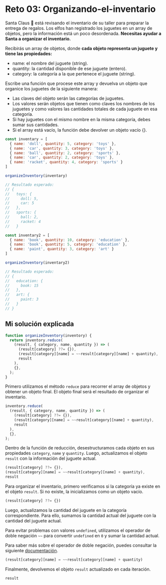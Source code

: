 # Reto 03: Organizando-el-inventario

Santa Claus 🎅 está revisando el inventario de su taller para preparar la entrega de regalos. Los elfos han registrado los juguetes en un array de objetos, pero la información está un poco desordenada. **Necesitas ayudar a Santa a organizar el inventario.**

Recibirás un array de objetos, donde **cada objeto representa un juguete y tiene las propiedades:**

- name: el nombre del juguete (string).
- quantity: la cantidad disponible de ese juguete (entero).
- category: la categoría a la que pertenece el juguete (string).

Escribe una función que procese este array y devuelva un objeto que organice los juguetes de la siguiente manera:

- Las claves del objeto serán las categorías de juguetes.
- Los valores serán objetos que tienen como claves los nombres de los juguetes y como valores las cantidades totales de cada juguete en esa categoría.
- Si hay juguetes con el mismo nombre en la misma categoría, debes sumar sus cantidades.
- Si el array está vacío, la función debe devolver un objeto vacío {}.

```js
const inventary = [
  { name: 'doll', quantity: 5, category: 'toys' },
  { name: 'car', quantity: 3, category: 'toys' },
  { name: 'ball', quantity: 2, category: 'sports' },
  { name: 'car', quantity: 2, category: 'toys' },
  { name: 'racket', quantity: 4, category: 'sports' }
]

organizeInventory(inventary)

// Resultado esperado:
// {
//   toys: {
//     doll: 5,
//     car: 5
//   },
//   sports: {
//     ball: 2,
//     racket: 4
//   }

const inventary2 = [
  { name: 'book', quantity: 10, category: 'education' },
  { name: 'book', quantity: 5, category: 'education' },
  { name: 'paint', quantity: 3, category: 'art' }
]

organizeInventory(inventary2)

// Resultado esperado:
// {
//   education: {
//     book: 15
//   },
//   art: {
//     paint: 3
//   }
// }
```

## Mi solución explicada

```js
function organizeInventory(inventory) {
  return inventory.reduce(
    (result, { category, name, quantity }) => (
      (result[category] ??= {}),
      (result[category][name] = ~~result[category][name] + quantity),
      result
    ),
    {},
  );
}
```

Primero utilizamos el método `reduce` para recorrer el array de objetos y obtener un objeto final. El objeto final será el resultado de organizar el inventario.

```js
inventory.reduce(
  (result, { category, name, quantity }) => (
    (result[category] ??= {}),
    (result[category][name] = ~~result[category][name] + quantity),
    result
  ),
  {},
);
```

Dentro de la función de reducción, desestructuramos cada objeto en sus propiedades `category`, `name` y `quantity`. Luego, actualizamos el objeto `result` con la información del juguete actual.

```js
(result[category] ??= {}),
(result[category][name] = ~~result[category][name] + quantity),
result
```

Para organizar el inventario, primero verificamos si la categoría ya existe en el objeto `result`. Si no existe, la inicializamos como un objeto vacío.

```js
(result[category] ??= {})
```

Luego, actualizamos la cantidad del juguete en la categoría correspondiente. Para ello, sumamos la cantidad actual del juguete con la cantidad del juguete actual.

Para evitar problemas con valores `undefined`, utilizamos el operador de doble negación `~~` para convertir `undefined` en `0` y sumar la cantidad actual.

Para saber más sobre el operador de doble negación, puedes consultar la siguiente [documentación](https://developer.mozilla.org/en-US/docs/Web/JavaScript/Reference/Operators/Bitwise_NOT).

```js
(result[category][name] = ~~result[category][name] + quantity)
```

Finalmente, devolvemos el objeto `result` actualizado en cada iteración.

```js
result
```